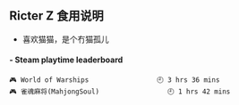 ## Ricter Z 食用说明
- 喜欢猫猫，是个冇猫孤儿

<!-- steam-box start -->
#### - Steam playtime leaderboard
```text
🎮 World of Warships                 🕘 3 hrs 36 mins
🎮 雀魂麻将(MahjongSoul)                 🕘 1 hrs 42 mins
```
<!-- Powered by https://github.com/YouEclipse/steam-box . -->
<!-- steam-box end -->
